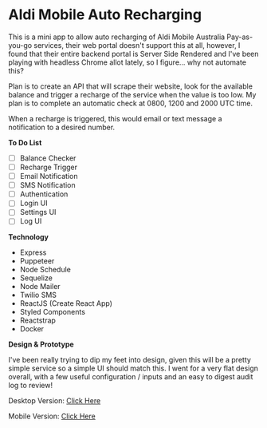 # Aldi Mobile Auto Recharging

This is a mini app to allow auto recharging of Aldi Mobile Australia Pay-as-you-go services, their web portal doesn't support this at all, however, I found that their entire backend portal is Server Side Rendered and I've been playing with headless Chrome allot lately, so I figure... why not automate this?

Plan is to create an API that will scrape their website, look for the available balance and trigger a recharge of the service when the value is too low. My plan is to complete an automatic check at 0800, 1200 and 2000 UTC time.

When a recharge is triggered, this would email or text message a notification to a desired number.

**To Do List**

- [ ] Balance Checker
- [ ] Recharge Trigger
- [ ] Email Notification
- [ ] SMS Notification
- [ ] Authentication
- [ ] Login UI
- [ ] Settings UI
- [ ] Log UI

**Technology**

- Express
- Puppeteer
- Node Schedule
- Sequelize
- Node Mailer
- Twilio SMS
- ReactJS (Create React App)
- Styled Components
- Reactstrap
- Docker

**Design & Prototype**

I've been really trying to dip my feet into design, given this will be a pretty simple service so a simple UI should match this. I went for a very flat design overall, with a few useful configuration / inputs and an easy to digest audit log to review!

Desktop Version: [Click Here](https://www.figma.com/proto/esZRwgcc6qULeIpf2ph0kz/Unofficial-Pay-As-You-Go-Automatic-Recharge-Service?node-id=7%3A23&scaling=min-zoom)

Mobile Version: [Click Here](https://www.figma.com/proto/esZRwgcc6qULeIpf2ph0kz/Unofficial-Pay-As-You-Go-Automatic-Recharge-Service?node-id=8%3A15&scaling=scale-down) 
